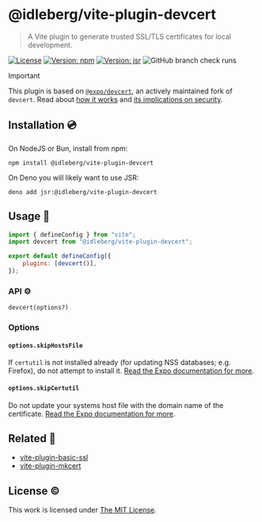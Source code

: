 # @idleberg/vite-plugin-devcert

> A Vite plugin to generate trusted SSL/TLS certificates for local development.

[![License](https://img.shields.io/github/license/idleberg/vite-plugin-devcert?color=blue&style=for-the-badge)](https://github.com/idleberg/vite-plugin-devcert/blob/main/LICENSE)
[![Version: npm](https://img.shields.io/npm/v/@idleberg/vite-plugin-devcert?style=for-the-badge)](https://www.npmjs.org/package/@idleberg/vite-plugin-devcert)
[![Version: jsr](https://img.shields.io/jsr/v/@idleberg/vite-plugin-devcert?style=for-the-badge)](https://jsr.io/@idleberg/vite-plugin-devcert)
![GitHub branch check runs](https://img.shields.io/github/check-runs/idleberg/vite-plugin-devcert/main?style=for-the-badge)


> [!IMPORTANT]
> This plugin is based on [`@expo/devcert`](https://www.npmjs.com/package/@expo/devcert), an actively maintained fork of `devcert`. Read about [how it works](https://github.com/expo/devcert/#how-it-works) and [its implications on security](https://github.com/expo/devcert/#security-concerns).

## Installation 💿

On NodeJS or Bun, install from npm:

```shell
npm install @idleberg/vite-plugin-devcert
```

On Deno you will likely want to use JSR:

```shell
deno add jsr:@idleberg/vite-plugin-devcert
```

## Usage 🚀

```javascript
import { defineConfig } from "vite";
import devcert from "@idleberg/vite-plugin-devcert";

export default defineConfig({
	plugins: [devcert()],
});
```

### API ⚙️

`devcert(options?)`

### Options

#### `options.skipHostsFile`

If `certutil` is not installed already (for updating NSS databases; e.g. Firefox), do not attempt to install it. [Read the Expo documentation for more](https://github.com/expo/devcert#skiphostsfile).

#### `options.skipCertutil`

Do not update your systems host file with the domain name of the certificate. [Read the Expo documentation for more](https://github.com/expo/devcert#skipcertutil).

## Related 👫

- [vite-plugin-basic-ssl](https://www.npmjs.com/package/@vitejs/plugin-basic-ssl)
- [vite-plugin-mkcert](https://www.npmjs.com/package/vite-plugin-mkcert)

## License ©️

This work is licensed under [The MIT License](LICENSE).
